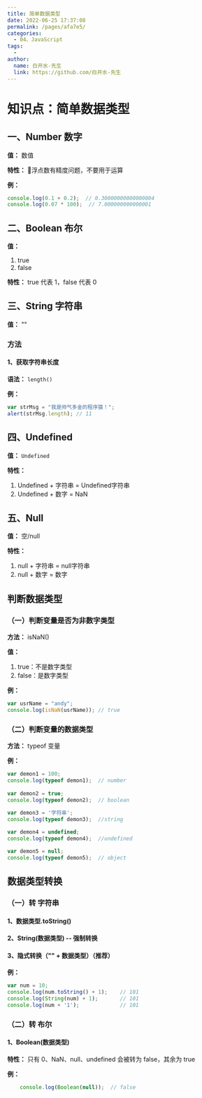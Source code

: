 ```yaml
---
title: 简单数据类型
date: 2022-06-25 17:37:08
permalink: /pages/afa7e5/
categories:
  - 04、JavaScript
tags:
  - 
author: 
  name: 白开水-先生
  link: https://github.com/白开水-先生
---
```

# 知识点：简单数据类型

## 一、Number 数字

**值：** 数值

**特性：** 浮点数有精度问题，不要用于运算

**例：**
```js
console.log(0.1 + 0.2);  // 0.30000000000000004
console.log(0.07 * 100);  // 7.000000000000001
```

## 二、Boolean 布尔

**值：** 
1. true
2. false

**特性：** true 代表 1，false 代表 0

## 三、String 字符串

**值：** ""

### 方法
#### 1、获取字符串长度

**语法：** `length()`

**例：**
```js
var strMsg = "我是帅气多金的程序猿！";
alert(strMsg.length); // 11
```

## 四、Undefined

**值：** `Undefined`

**特性：**
1. Undefined + 字符串 = Undefined字符串
2. Undefined + 数字 = NaN

## 五、Null

**值：** 空/null

**特性：**
1. null + 字符串 = null字符串
2. null + 数字 = 数字

## 判断数据类型

### （一）判断变量是否为非数字类型

**方法：** isNaN()

**值：**
1. true：不是数字类型
2. false：是数字类型

**例：**
```js
var usrName = "andy";
console.log(isNaN(usrName)); // true
```
    
### （二）判断变量的数据类型

**方法：** typeof 变量
    
**例：**
```js
var demon1 = 100;
console.log(typeof demon1);  // number
  
var demon2 = true;
console.log(typeof demon2);  // boolean
  
var demon3 = '字符串';
console.log(typeof demon3);  //string

var demon4 = undefined;
console.log(typeof demon4);  //undefined

var demon5 = null;
console.log(typeof demon5);  // object
```
    
## 数据类型转换

### （一）转 字符串

#### 1、数据类型.toString()

#### 2、String(数据类型)  -- 强制转换

#### 3、隐式转换（"" + 数据类型）（推荐）

**例：**
```js
var num = 10;
console.log(num.toString() + 1);    // 101
console.log(String(num) + 1);       // 101
console.log(num + '1');             // 101
```

### （二）转 布尔

#### 1、Boolean(数据类型)

**特性：** 只有 0、NaN、null、undefined 会被转为 false，其余为 true

**例：**
```js
    console.log(Boolean(null));  // false
```

